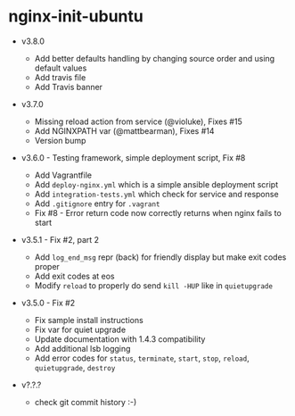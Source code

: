 # nginx-init-ubuntu

* v3.8.0
  - Add better defaults handling by changing source order and using default values
  - Add travis file
  - Add Travis banner

* v3.7.0
  - Missing reload action from service (@violuke), Fixes #15
  - Add NGINXPATH var (@mattbearman), Fixes #14
  - Version bump

* v3.6.0 - Testing framework, simple deployment script, Fix #8
  - Add Vagrantfile
  - Add `deploy-nginx.yml` which is a simple ansible deployment script
  - Add `integration-tests.yml` which check for service and response
  - Add `.gitignore` entry for `.vagrant`
  - Fix #8 - Error return code now correctly returns when nginx fails to start

* v3.5.1 - Fix #2, part 2
  - Add `log_end_msg` repr (back) for friendly display but make exit codes proper
  - Add exit codes at eos
  - Modify `reload` to properly do send `kill -HUP` like in `quietupgrade`

* v3.5.0 - Fix #2
  - Fix sample install instructions
  - Fix var for quiet upgrade
  - Update documentation with 1.4.3 compatibility
  - Add additional lsb logging
  - Add error codes for `status`, `terminate`, `start`, `stop`, `reload`, `quietupgrade`, `destroy`

* v?.?.?
  - check git commit history :-)
